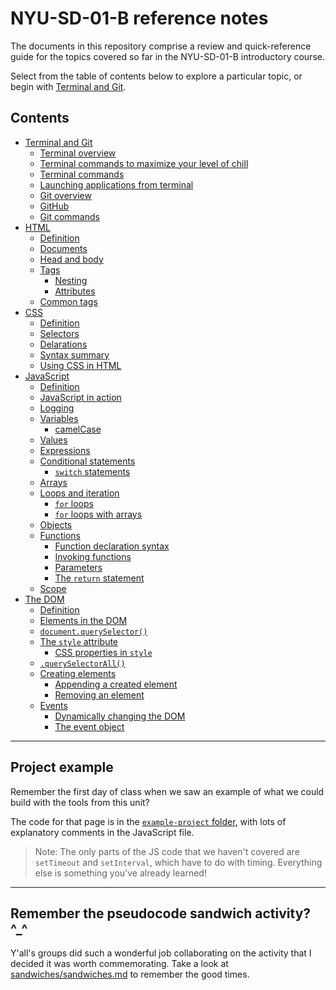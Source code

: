 # NYU-SD-01-B reference notes

The documents in this repository comprise a review and quick-reference guide for the topics covered so far in the NYU-SD-01-B introductory course.

Select from the table of contents below to explore a particular topic, or begin with [Terminal and Git](terminal_and_git.md).

## Contents

- [Terminal and Git](terminal_and_git.md)
    - [Terminal overview](terminal_and_git.md#terminal-overview)
    - [Terminal commands to maximize your level of chill](terminal_and_git.md#terminal-commands-to-maximize-your-level-of-chill)
    - [Terminal commands](terminal_and_git.md#terminal-commands)
    - [Launching applications from terminal](terminal_and_git.md#launching-applications-from-terminal)
    - [Git overview](terminal_and_git.md#git-overview)
    - [GitHub](terminal_and_git.md#github)
    - [Git commands](terminal_and_git.md#git-commands)
- [HTML](html.md)
    - [Definition](html.md#definition)
    - [Documents](html.md#html-is-used-to-format-documents)
    - [Head and body](html.md#a-document-has-two-primary-parts)
    - [Tags](html.md#we-use-tags-to-format-HTML)
        - [Nesting](html.md#tags-can-be-nested)
        - [Attributes](html.md#tags-can-have-attributes)
    - [Common tags](html.md#common-tags)
- [CSS](css.md)
    - [Definition](css.md#definition)
    - [Selectors](css.md#selectors)
    - [Delarations](css.md#declarations)
    - [Syntax summary](css.md#syntax-summary)
    - [Using CSS in HTML](css.md#using-css-in-html)
- [JavaScript](js.md)
    - [Definition](js.md#definition)
    - [JavaScript in action](js.md#javascript-in-action)
    - [Logging](js.md#logging)
    - [Variables](js.md#variables)
        - [camelCase](js.md#camelcase)
    - [Values](js.md#values)
    - [Expressions](js.md#expressions)
    - [Conditional statements](js.md#conditional-statements)
        - [`switch` statements](js.md#switch-statements)
    - [Arrays](js.md#arrays)
    - [Loops and iteration](js.md#loops-and-iteration)
        - [`for` loops](js.md#for-loops)
        - [`for` loops with arrays](js.md#for-loops-with-arrays)
    - [Objects](js.md#objects)
    - [Functions](js.md#functions)
        - [Function declaration syntax](js.md#function-declaration-syntax)
        - [Invoking functions](js.md#invoking-functions)
        - [Parameters](js.md#parameters)
        - [The `return` statement](js.md#the-return-statement)
    - [Scope](js.md#scope)
- [The DOM](dom.md)
    - [Definition](dom.md#definition)
    - [Elements in the DOM](dom.md#elements-in-the-dom)
    - [`document.querySelector()`](dom.md#documentqueryselector)
    - [The `style` attribute](dom.md#the-style-attribute)
        - [CSS properties in `style`](dom.md#css-properties-in-style)
    - [`.querySelectorAll()`](dom.md#queryselectorall)
    - [Creating elements](dom.md#creating-elements)
        - [Appending a created element](dom.md#appending-a-created-element)
        - [Removing an element](dom.md#removing-an-element)
    - [Events](dom.md#events)
        - [Dynamically changing the DOM](dom.md#dynamically-changing-the-dom)
        - [The event object](dom.md#the-event-object)

------------

## Project example

Remember the first day of class when we saw an example of what we could build with the tools from this unit?

The code for that page is in the [`example-project` folder](example-project), with lots of explanatory comments in the JavaScript file.

>Note: The only parts of the JS code that we haven't covered are `setTimeout` and `setInterval`, which have to do with timing. Everything else is something you've already learned!

------------

## Remember the pseudocode sandwich activity? ^_^

Y'all's groups did such a wonderful job collaborating on the activity that I decided it was worth commemorating. Take a look at [sandwiches/sandwiches.md](sandwiches/sandwiches.md) to remember the good times.
